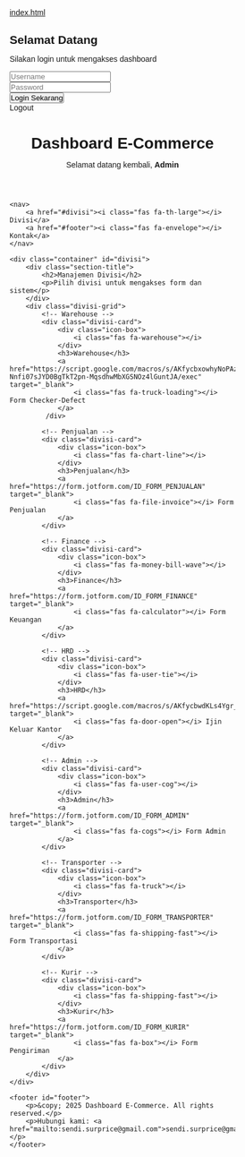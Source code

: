 [index.html](https://github.com/user-attachments/files/23016881/index.html)
<html lang="id">
<head>
<meta charset="UTF-8">
<meta name="viewport" content="width=device-width, initial-scale=1.0">
<title>Dashboard E-Commerce | Admin Panel</title>
<link href="https://fonts.googleapis.com/css2?family=Poppins:wght@300;400;500;600;700&display=swap" rel="stylesheet">
<link rel="stylesheet" href="https://cdnjs.cloudflare.com/ajax/libs/font-awesome/6.4.0/css/all.min.css"/>
<style>
* {
    margin: 0;
    padding: 0;
    box-sizing: border-box;
    font-family: 'Poppins', sans-serif;
}

body {
    background: linear-gradient(135deg, #667eea 0%, #764ba2 100%);
    min-height: 100vh;
}

/* ===== LOGIN PAGE ===== */
.login-wrapper {
    min-height: 100vh;
    display: flex;
    align-items: center;
    justify-content: center;
    padding: 20px;
    background: linear-gradient(135deg, #ee7752 0%, #e73c7e 50%, #23a6d5 100%);
    position: relative;
    overflow: hidden;
}

.login-wrapper::before {
    content: '';
    position: absolute;
    width: 500px;
    height: 500px;
    background: rgba(255, 255, 255, 0.1);
    border-radius: 50%;
    top: -250px;
    right: -250px;
    animation: float 6s ease-in-out infinite;
}

.login-wrapper::after {
    content: '';
    position: absolute;
    width: 400px;
    height: 400px;
    background: rgba(255, 255, 255, 0.1);
    border-radius: 50%;
    bottom: -200px;
    left: -200px;
    animation: float 8s ease-in-out infinite reverse;
}

@keyframes float {
    0%, 100% { transform: translateY(0px); }
    50% { transform: translateY(20px); }
}

#login-box {
    width: 100%;
    max-width: 450px;
    background: rgba(255, 255, 255, 0.95);
    backdrop-filter: blur(10px);
    padding: 50px 40px;
    border-radius: 20px;
    box-shadow: 0 20px 60px rgba(0, 0, 0, 0.3);
    text-align: center;
    position: relative;
    z-index: 1;
    animation: slideUp 0.5s ease-out;
}

@keyframes slideUp {
    from {
        opacity: 0;
        transform: translateY(30px);
    }
    to {
        opacity: 1;
        transform: translateY(0);
    }
}

#login-box .logo-box {
    width: 80px;
    height: 80px;
    background: linear-gradient(135deg, #ee7752, #e73c7e);
    border-radius: 20px;
    display: flex;
    align-items: center;
    justify-content: center;
    margin: 0 auto 20px;
    box-shadow: 0 10px 25px rgba(231, 60, 126, 0.3);
}

#login-box .logo-box i {
    font-size: 40px;
    color: #fff;
}

#login-box h2 {
    margin-bottom: 10px;
    font-weight: 700;
    color: #333;
    font-size: 1.8em;
}

#login-box p {
    color: #666;
    margin-bottom: 30px;
    font-size: 0.95em;
}

.input-group {
    position: relative;
    margin-bottom: 20px;
}

.input-group i {
    position: absolute;
    left: 18px;
    top: 50%;
    transform: translateY(-50%);
    color: #999;
    font-size: 1.1em;
}

#login-box input {
    width: 100%;
    padding: 15px 15px 15px 50px;
    border-radius: 12px;
    border: 2px solid #e0e0e0;
    font-size: 1em;
    transition: all 0.3s;
    background: #f8f9fa;
}

#login-box input:focus {
    outline: none;
    border-color: #e73c7e;
    background: #fff;
    box-shadow: 0 5px 15px rgba(231, 60, 126, 0.1);
}

#login-box button {
    width: 100%;
    padding: 15px;
    border: none;
    border-radius: 12px;
    background: linear-gradient(135deg, #ee7752, #e73c7e);
    color: #fff;
    font-weight: 600;
    font-size: 1.05em;
    cursor: pointer;
    transition: all 0.3s;
    box-shadow: 0 8px 20px rgba(231, 60, 126, 0.3);
    margin-top: 10px;
}

#login-box button:hover {
    transform: translateY(-2px);
    box-shadow: 0 12px 28px rgba(231, 60, 126, 0.4);
}

#login-box button:active {
    transform: translateY(0);
}

.error {
    background: #fee;
    color: #c33;
    padding: 12px;
    border-radius: 10px;
    margin-bottom: 20px;
    font-weight: 500;
    border-left: 4px solid #c33;
    display: none;
}

.error.show {
    display: block;
}

/* ===== DASHBOARD ===== */
.dashboard-wrapper {
    background: #f5f5f5;
    min-height: 100vh;
    display: none;
}

.dashboard-wrapper.active {
    display: block;
}

header {
    background: linear-gradient(135deg, #ee7752 0%, #e73c7e 50%, #23a6d5 100%);
    color: #fff;
    padding: 60px 20px;
    text-align: center;
    box-shadow: 0 5px 20px rgba(0, 0, 0, 0.1);
    position: relative;
}

header::before {
    content: '';
    position: absolute;
    width: 100%;
    height: 100%;
    top: 0;
    left: 0;
    background: url('data:image/svg+xml,<svg xmlns="http://www.w3.org/2000/svg" viewBox="0 0 1440 320"><path fill="%23ffffff" fill-opacity="0.1" d="M0,96L48,112C96,128,192,160,288,160C384,160,480,128,576,112C672,96,768,96,864,112C960,128,1056,160,1152,160C1248,160,1344,128,1392,112L1440,96L1440,320L1392,320C1344,320,1248,320,1152,320C1056,320,960,320,864,320C768,320,672,320,576,320C480,320,384,320,288,320C192,320,96,320,48,320L0,320Z"></path></svg>') no-repeat bottom;
    background-size: cover;
    opacity: 0.3;
}

.header-content {
    position: relative;
    z-index: 1;
}

header h1 {
    font-size: 2.8em;
    margin-bottom: 10px;
    font-weight: 700;
    text-shadow: 2px 2px 4px rgba(0, 0, 0, 0.2);
}

header p {
    font-size: 1.2em;
    font-weight: 300;
    opacity: 0.95;
}

.logout-btn {
    position: absolute;
    top: 20px;
    right: 20px;
    padding: 12px 24px;
    background: rgba(255, 255, 255, 0.2);
    backdrop-filter: blur(10px);
    color: #fff;
    border-radius: 10px;
    text-decoration: none;
    font-weight: 600;
    transition: all 0.3s;
    border: 2px solid rgba(255, 255, 255, 0.3);
    z-index: 10;
    cursor: pointer;
}

.logout-btn:hover {
    background: rgba(255, 255, 255, 0.3);
    transform: translateY(-2px);
    box-shadow: 0 5px 15px rgba(0, 0, 0, 0.2);
}

nav {
    background: #fff;
    box-shadow: 0 2px 10px rgba(0, 0, 0, 0.1);
    display: flex;
    justify-content: center;
    padding: 0;
    position: sticky;
    top: 0;
    z-index: 1000;
}

nav a {
    padding: 18px 30px;
    text-decoration: none;
    color: #666;
    font-weight: 500;
    transition: all 0.3s;
    position: relative;
    cursor: pointer;
}

nav a::after {
    content: '';
    position: absolute;
    bottom: 0;
    left: 50%;
    transform: translateX(-50%);
    width: 0;
    height: 3px;
    background: linear-gradient(90deg, #ee7752, #e73c7e);
    transition: width 0.3s;
}

nav a:hover {
    color: #e73c7e;
}

nav a:hover::after {
    width: 80%;
}

.container {
    max-width: 1400px;
    margin: 50px auto;
    padding: 0 20px;
}

.section-title {
    text-align: center;
    margin-bottom: 50px;
}

.section-title h2 {
    font-size: 2.5em;
    color: #333;
    margin-bottom: 10px;
    font-weight: 700;
}

.section-title p {
    color: #666;
    font-size: 1.1em;
}

.divisi-grid {
    display: grid;
    grid-template-columns: repeat(auto-fit, minmax(300px, 1fr));
    gap: 30px;
}

.divisi-card {
    background: #fff;
    padding: 35px 25px;
    border-radius: 20px;
    text-align: center;
    box-shadow: 0 10px 30px rgba(0, 0, 0, 0.08);
    transition: all 0.4s cubic-bezier(0.175, 0.885, 0.32, 1.275);
    position: relative;
    overflow: hidden;
}

.divisi-card::before {
    content: '';
    position: absolute;
    top: 0;
    left: 0;
    width: 100%;
    height: 5px;
    background: linear-gradient(90deg, #ee7752, #e73c7e, #23a6d5);
    transform: scaleX(0);
    transition: transform 0.3s;
}

.divisi-card:hover::before {
    transform: scaleX(1);
}

.divisi-card:hover {
    transform: translateY(-10px);
    box-shadow: 0 20px 40px rgba(0, 0, 0, 0.15);
}

.icon-box {
    width: 80px;
    height: 80px;
    background: linear-gradient(135deg, #ee7752, #e73c7e);
    border-radius: 20px;
    display: flex;
    align-items: center;
    justify-content: center;
    margin: 0 auto 20px;
    transition: all 0.3s;
}

.divisi-card:hover .icon-box {
    transform: rotateY(360deg);
}

.divisi-card i {
    font-size: 35px;
    color: #fff;
}

.divisi-card h3 {
    margin-bottom: 20px;
    font-size: 1.4em;
    font-weight: 600;
    color: #333;
}

.divisi-card a {
    display: block;
    padding: 12px 20px;
    margin: 10px 0;
    background: linear-gradient(135deg, #f5f5f5, #e8e8e8);
    color: #333;
    text-decoration: none;
    border-radius: 12px;
    font-weight: 500;
    transition: all 0.3s;
    font-size: 0.95em;
}

.divisi-card a:hover {
    background: linear-gradient(135deg, #ee7752, #e73c7e);
    color: #fff;
    transform: translateX(5px);
    box-shadow: 0 5px 15px rgba(231, 60, 126, 0.3);
}

footer {
    text-align: center;
    padding: 40px 20px;
    margin-top: 80px;
    background: #fff;
    color: #666;
    font-size: 0.95em;
    box-shadow: 0 -5px 20px rgba(0, 0, 0, 0.05);
}

footer a {
    color: #e73c7e;
    text-decoration: none;
    font-weight: 500;
}

footer a:hover {
    text-decoration: underline;
}

.hidden {
    display: none;
}

/* Responsive */
@media(max-width: 768px) {
    header h1 {
        font-size: 2em;
    }
    
    .section-title h2 {
        font-size: 1.8em;
    }
    
    .divisi-grid {
        grid-template-columns: 1fr;
    }
    
    nav {
        flex-wrap: wrap;
    }
    
    nav a {
        padding: 15px 20px;
        font-size: 0.9em;
    }
    
    .logout-btn {
        position: relative;
        top: auto;
        right: auto;
        display: inline-block;
        margin-top: 20px;
    }
}
</style>
</head>
<body>

<!-- LOGIN PAGE -->
<div class="login-wrapper" id="loginPage">
    <div id="login-box">
        <div class="logo-box">
            <i class="fas fa-shopping-bag"></i>
        </div>
        <h2>Selamat Datang</h2>
        <p>Silakan login untuk mengakses dashboard</p>
        <div class="error" id="errorMsg">
            <i class="fas fa-exclamation-circle"></i> <span id="errorText"></span>
        </div>
        <form id="loginForm">
            <div class="input-group">
                <i class="fas fa-user"></i>
                <input type="text" id="username" placeholder="Username" required autocomplete="username">
            </div>
            <div class="input-group">
                <i class="fas fa-lock"></i>
                <input type="password" id="password" placeholder="Password" required autocomplete="current-password">
            </div>
            <button type="submit">
                <i class="fas fa-sign-in-alt"></i> Login Sekarang
            </button>
        </form>
    </div>
</div>

<!-- DASHBOARD -->
<div class="dashboard-wrapper" id="dashboardPage">
    <span class="logout-btn" id="logoutBtn">
        <i class="fas fa-sign-out-alt"></i> Logout
    </span>
    <header>
        <div class="header-content">
            <h1><i class="fas fa-chart-line"></i> Dashboard E-Commerce</h1>
            <p>Selamat datang kembali, <strong id="usernameDisplay">Admin</strong></p>
        </div>
    </header>

    <nav>
        <a href="#divisi"><i class="fas fa-th-large"></i> Divisi</a>
        <a href="#footer"><i class="fas fa-envelope"></i> Kontak</a>
    </nav>

    <div class="container" id="divisi">
        <div class="section-title">
            <h2>Manajemen Divisi</h2>
            <p>Pilih divisi untuk mengakses form dan sistem</p>
        </div>
        <div class="divisi-grid">
            <!-- Warehouse -->
            <div class="divisi-card">
                <div class="icon-box">
                    <i class="fas fa-warehouse"></i>
                </div>
                <h3>Warehouse</h3>
                <a href="https://script.google.com/macros/s/AKfycbxowhyNoPAzcWnxRLYHXJ41oAO-Nnfi07sJYD0BgTkT2pn-MqsdhwMbXGSNOz4lGuntJA/exec" target="_blank">
                    <i class="fas fa-truck-loading"></i> Form Checker-Defect
                </a>
             /div>

            <!-- Penjualan -->
            <div class="divisi-card">
                <div class="icon-box">
                    <i class="fas fa-chart-line"></i>
                </div>
                <h3>Penjualan</h3>
                <a href="https://form.jotform.com/ID_FORM_PENJUALAN" target="_blank">
                    <i class="fas fa-file-invoice"></i> Form Penjualan
                </a>
            </div>

            <!-- Finance -->
            <div class="divisi-card">
                <div class="icon-box">
                    <i class="fas fa-money-bill-wave"></i>
                </div>
                <h3>Finance</h3>
                <a href="https://form.jotform.com/ID_FORM_FINANCE" target="_blank">
                    <i class="fas fa-calculator"></i> Form Keuangan
                </a>
            </div>

            <!-- HRD -->
            <div class="divisi-card">
                <div class="icon-box">
                    <i class="fas fa-user-tie"></i>
                </div>
                <h3>HRD</h3>
                <a href="https://script.google.com/macros/s/AKfycbwdKLs4Ygr_LIAEhByH1rLFgSH8ER524JNPsxyKqYwM6NC0DNpxC9Mg9rCcuHBe7NI2ag/exec" target="_blank">
                    <i class="fas fa-door-open"></i> Ijin Keluar Kantor
                </a>
            </div>

            <!-- Admin -->
            <div class="divisi-card">
                <div class="icon-box">
                    <i class="fas fa-user-cog"></i>
                </div>
                <h3>Admin</h3>
                <a href="https://form.jotform.com/ID_FORM_ADMIN" target="_blank">
                    <i class="fas fa-cogs"></i> Form Admin
                </a>
            </div>

            <!-- Transporter -->
            <div class="divisi-card">
                <div class="icon-box">
                    <i class="fas fa-truck"></i>
                </div>
                <h3>Transporter</h3>
                <a href="https://form.jotform.com/ID_FORM_TRANSPORTER" target="_blank">
                    <i class="fas fa-shipping-fast"></i> Form Transportasi
                </a>
            </div>

            <!-- Kurir -->
            <div class="divisi-card">
                <div class="icon-box">
                    <i class="fas fa-shipping-fast"></i>
                </div>
                <h3>Kurir</h3>
                <a href="https://form.jotform.com/ID_FORM_KURIR" target="_blank">
                    <i class="fas fa-box"></i> Form Pengiriman
                </a>
            </div>
        </div>
    </div>

    <footer id="footer">
        <p>&copy; 2025 Dashboard E-Commerce. All rights reserved.</p>
        <p>Hubungi kami: <a href="mailto:sendi.surprice@gmail.com">sendi.surprice@gmail.com</a></p>
    </footer>
</div>

<script>
// Login credentials
const VALID_USERNAME = 'admin';
const VALID_PASSWORD = 'admin1234';

// Elements
const loginForm = document.getElementById('loginForm');
const loginPage = document.getElementById('loginPage');
const dashboardPage = document.getElementById('dashboardPage');
const errorMsg = document.getElementById('errorMsg');
const errorText = document.getElementById('errorText');
const logoutBtn = document.getElementById('logoutBtn');
const usernameDisplay = document.getElementById('usernameDisplay');

// Check if user is already logged in
window.addEventListener('DOMContentLoaded', () => {
    const isLoggedIn = sessionStorage.getItem('isLoggedIn');
    const username = sessionStorage.getItem('username');
    
    if (isLoggedIn === 'true' && username) {
        showDashboard(username);
    }
});

// Login form submit
loginForm.addEventListener('submit', (e) => {
    e.preventDefault();
    
    const username = document.getElementById('username').value.trim();
    const password = document.getElementById('password').value.trim();
    
    if (username === VALID_USERNAME && password === VALID_PASSWORD) {
        // Save login state
        sessionStorage.setItem('isLoggedIn', 'true');
        sessionStorage.setItem('username', username);
        
        // Hide error
        errorMsg.classList.remove('show');
        
        // Show dashboard
        showDashboard(username);
    } else {
        // Show error
        errorText.textContent = 'Username atau Password salah!';
        errorMsg.classList.add('show');
        
        // Shake animation
        loginForm.style.animation = 'none';
        setTimeout(() => {
            loginForm.style.animation = '';
        }, 10);
    }
});

// Logout button
logoutBtn.addEventListener('click', () => {
    sessionStorage.removeItem('isLoggedIn');
    sessionStorage.removeItem('username');
    
    loginPage.style.display = 'flex';
    dashboardPage.classList.remove('active');
    
    // Clear form
    document.getElementById('username').value = '';
    document.getElementById('password').value = '';
    errorMsg.classList.remove('show');
});

// Show dashboard function
function showDashboard(username) {
    loginPage.style.display = 'none';
    dashboardPage.classList.add('active');
    usernameDisplay.textContent = username;
}

// Smooth scroll for navigation
document.querySelectorAll('nav a').forEach(anchor => {
    anchor.addEventListener('click', function(e) {
        const href = this.getAttribute('href');
        if (href.startsWith('#')) {
            e.preventDefault();
            const target = document.querySelector(href);
            if (target) {
                target.scrollIntoView({
                    behavior: 'smooth',
                    block: 'start'
                });
            }
        }
    });
});
</script>

</body>
</html>
